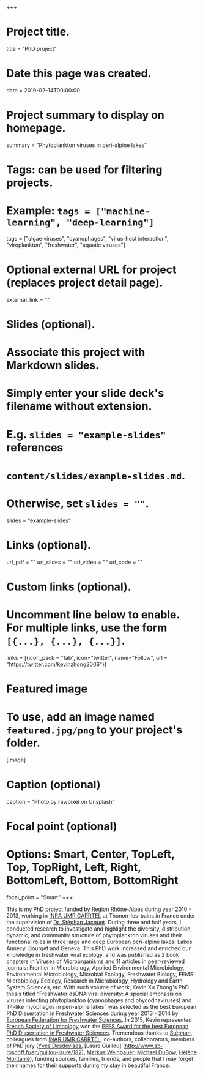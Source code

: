 +++
# Project title.
title = "PhD project"

# Date this page was created.
date = 2019-02-14T00:00:00

# Project summary to display on homepage.
summary = "Phytoplankton viruses in peri-alpine lakes"

# Tags: can be used for filtering projects.
# Example: `tags = ["machine-learning", "deep-learning"]`
tags = ["algae viruses", "cyanophages", "virus-host interaction", "viroplankton", "freshwater", "aquatic viruses"]

# Optional external URL for project (replaces project detail page).
external_link = ""

# Slides (optional).
#   Associate this project with Markdown slides.
#   Simply enter your slide deck's filename without extension.
#   E.g. `slides = "example-slides"` references 
#   `content/slides/example-slides.md`.
#   Otherwise, set `slides = ""`.
slides = "example-slides"

# Links (optional).
url_pdf = ""
url_slides = ""
url_video = ""
url_code = ""

# Custom links (optional).
#   Uncomment line below to enable. For multiple links, use the form `[{...}, {...}, {...}]`.
links = [{icon_pack = "fab", icon="twitter", name="Follow", url = "https://twitter.com/kevinzhong2006"}]

# Featured image
# To use, add an image named `featured.jpg/png` to your project's folder. 
[image]
  # Caption (optional)
  caption = "Photo by rawpixel on Unsplash"
  
  # Focal point (optional)
  # Options: Smart, Center, TopLeft, Top, TopRight, Left, Right, BottomLeft, Bottom, BottomRight
  focal_point = "Smart"
+++

This is my PhD project funded by [Region Rhône-Alpes](http://www.prefectures-regions.gouv.fr/auvergne-rhone-alpes) during year 2010 - 2013, working in [INRA UMR CARRTEL](https://www6.dijon.inra.fr/thonon/) at Thonon-les-bains in France under the supervision of [Dr. Stéphan Jacquet](https://www6.dijon.inra.fr/thonon/Infos-utiles/Le-personnel-de-la-station/CVs-du-personnel/Jacquet-Stephan). During three and half years, I conducted research to investigate and highlight the diversity, distribution, dynamic, and community structure of phytoplankton viruses and their functional roles in three large and deep European peri-alpine lakes: Lakes Annecy, Bourget and Geneva. This PhD work increased and enriched our knowledge in freshwater viral ecology, and was published as 2 book chapters in [Viruses of Microorganisms](https://www.caister.com/vom) and 11 articles in peer-reviewed journals: Frontier in Microbiology, Applied Environmental Microbiology, Environmental Microbiology, Microbial Ecology, Freshwater Biology, FEMS Microbiology Ecology, Research in Microbiology, Hydrology and Earth System Sciences, etc. With such volume of work, Kevin Xu Zhong's PhD thesis titled “Freshwater dsDNA viral diversity: A special emphasis on viruses infecting phytoplankton (cyanophages and phycodnaviruses) and T4-like myophages in peri-alpine lakes” was selected as the best European PhD Dissertation in Freshwater Sciences during year 2013 - 2014 by [European Federation for Freshwater Sciences](http://www.freshwatersciences.eu/effs/index.asp?page=NEWS&Id=6&IdItem=193). In 2015, Kevin represented [French Society of Limnology](https://www.limnologie.fr/) won the [EFFS Award for the best European PhD Dissertation in Freshwater Sciences](http://www.freshwatersciences.eu/effs/index.asp?page=NEWS&Id=6&IdItem=193). Tremendous thanks to [ Stéphan](https://www6.dijon.inra.fr/thonon/Infos-utiles/Le-personnel-de-la-station/CVs-du-personnel/Jacquet-Stephan), colleagues from [INAR UMR CARRTEL](https://www6.dijon.inra.fr/thonon/), co-authors, collaborators, members of PhD jury ([Yves Desdevises](http://biom.obs-banyuls.fr/en/group-4-genophy/group/researchers/yves_desdevises_university_lecturer.html), [Laure Guillou] (http://www.sb-roscoff.fr/en/guillou-laure/182), [Markus Weinbauer](http://www.lov.obs-vlfr.fr/fr/presentation_generale/les_equipes_de_recherche/composition_biodiversite_et_biogeochimie.php), [Michael DuBow](https://www.i2bc.paris-saclay.fr/spip.php?article386&lang=en), [Hélène Montanié](https://lienss.univ-larochelle.fr/Montanie-Helene-MCF-HDR)), funding sources, families, friends, and people that I may forget their names for their supports during my stay in beautiful France. 



